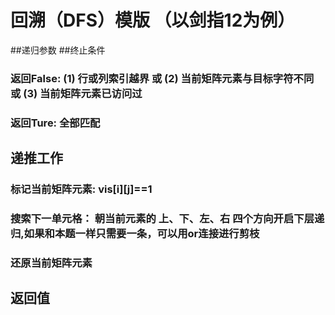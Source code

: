 # 回溯（DFS）模版 （以剑指12为例）
##递归参数
##终止条件
### 返回False: (1) 行或列索引越界 或 (2) 当前矩阵元素与目标字符不同 或 (3) 当前矩阵元素已访问过
### 返回Ture: 全部匹配
## 递推工作
### 标记当前矩阵元素: vis[i][j]==1
### 搜索下一单元格： 朝当前元素的 上、下、左、右 四个方向开启下层递归,如果和本题一样只需要一条，可以用or连接进行剪枝
### 还原当前矩阵元素
## 返回值
